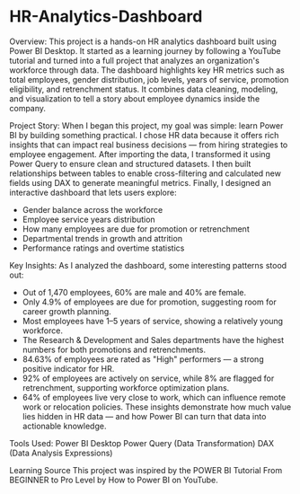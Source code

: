 # HR-Analytics-Dashboard
Overview:
This project is a hands-on HR analytics dashboard built using Power BI Desktop.
It started as a learning journey by following a YouTube tutorial and turned into a full project that analyzes an organization's workforce through data.
The dashboard highlights key HR metrics such as total employees, gender distribution, job levels, years of service, promotion eligibility, and retrenchment status.
It combines data cleaning, modeling, and visualization to tell a story about employee dynamics inside the company.

Project Story:
When I began this project, my goal was simple: learn Power BI by building something practical.
I chose HR data because it offers rich insights that can impact real business decisions — from hiring strategies to employee engagement.
After importing the data, I transformed it using Power Query to ensure clean and structured datasets.
I then built relationships between tables to enable cross-filtering and calculated new fields using DAX to generate meaningful metrics.
Finally, I designed an interactive dashboard that lets users explore:
- Gender balance across the workforce
- Employee service years distribution
- How many employees are due for promotion or retrenchment
- Departmental trends in growth and attrition
- Performance ratings and overtime statistics

Key Insights:
As I analyzed the dashboard, some interesting patterns stood out:
- Out of 1,470 employees, 60% are male and 40% are female.
- Only 4.9% of employees are due for promotion, suggesting room for career growth planning.
- Most employees have 1–5 years of service, showing a relatively young workforce.
- The Research & Development and Sales departments have the highest numbers for both promotions and retrenchments.
- 84.63% of employees are rated as "High" performers — a strong positive indicator for HR.
- 92% of employees are actively on service, while 8% are flagged for retrenchment, supporting workforce optimization plans.
- 64% of employees live very close to work, which can influence remote work or relocation policies.
These insights demonstrate how much value lies hidden in HR data — and how Power BI can turn that data into actionable knowledge.

Tools Used:
Power BI Desktop
Power Query (Data Transformation)
DAX (Data Analysis Expressions)


Learning Source
This project was inspired by the POWER BI Tutorial From BEGINNER to Pro Level by How to Power BI on YouTube.
